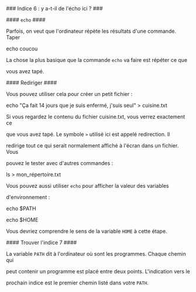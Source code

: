 ﻿
\### Indice 6 : y a-t-il de l'écho ici ? ###

\#### `echo` ####

Parfois, on veut que l'ordinateur répète les résultats d'une commande. Taper

echo coucou

La chose la plus basique que la commande `echo` va faire est répéter ce que

vous avez tapé.

\#### Rediriger ####

Vous pouvez utiliser cela pour créer un petit fichier :

echo "Ça fait 14 jours que je suis enfermé, j'suis seul" > cuisine.txt

Si vous regardez le contenu du fichier cuisine.txt, vous verrez exactement ce

que vous avez tapé. Le symbole `>` utilisé ici est appelé redirection. Il

redirige tout ce qui serait normalement affiché à l'écran dans un fichier. Vous

pouvez le tester avec d'autres commandes :

ls > mon\_répertoire.txt

Vous pouvez aussi utiliser `echo` pour afficher la valeur des variables

d'environnement :

echo $PATH

echo $HOME

Vous devriez comprendre le sens de la variable `HOME` à cette étape.

\#### Trouver l'indice 7 ####

La variable `PATH` dit à l'ordinateur où sont les programmes. Chaque chemin qui

peut contenir un programme est placé entre deux points. L'indication vers le

prochain indice est le premier chemin listé dans votre `PATH`.
